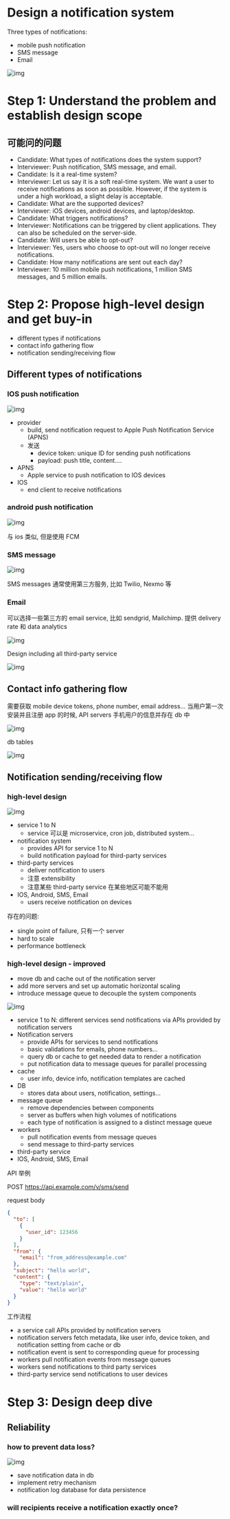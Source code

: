 # Design a notification system

Three types of notifications:

- mobile push notification
- SMS message
- Email

![img](assets/10-1.png)

# Step 1: Understand the problem and establish design scope

## 可能问的问题

- Candidate: What types of notifications does the system support?
- Interviewer: Push notification, SMS message, and email.
- Candidate: Is it a real-time system?
- Interviewer: Let us say it is a soft real-time system. We want a user to receive notifications as soon as possible. However, if the system is under a high workload, a slight delay is acceptable.
- Candidate: What are the supported devices?
- Interviewer: iOS devices, android devices, and laptop/desktop.
- Candidate: What triggers notifications?
- Interviewer: Notifications can be triggered by client applications. They can also be scheduled on the server-side.
- Candidate: Will users be able to opt-out?
- Interviewer: Yes, users who choose to opt-out will no longer receive notifications.
- Candidate: How many notifications are sent out each day?
- Interviewer: 10 million mobile push notifications, 1 million SMS messages, and 5 million emails.

# Step 2: Propose high-level design and get buy-in

- different types if notifications
- contact info gathering flow
- notification sending/receiving flow

## Different types of notifications

### IOS push notification

![img](assets/10-2.png)

- provider
  - build, send notification request to Apple Push Notification Service (APNS)
  - 发送
    - device token: unique ID for sending push notifications
    - payload: push title, content....
- APNS
  - Apple service to push notification to IOS devices
- IOS
  - end client to receive notifications

### android push notification

![img](assets/10-3.png)

与 ios 类似, 但是使用 FCM

### SMS message

![img](assets/10-4.png)

SMS messages 通常使用第三方服务, 比如 Twilio, Nexmo 等

### Email

可以选择一些第三方的 email service, 比如 sendgrid, Mailchimp. 提供 delivery rate 和 data analytics

![img](assets/10-5.png)

Design including all third-party service

![img](assets/10-6.png)

## Contact info gathering flow

需要获取 mobile device tokens, phone number, email address... 当用户第一次安装并且注册 app 的时候, API servers 手机用户的信息并存在 db 中

![img](assets/10-7.png)

db tables

![img](assets/10-8.png)

## Notification sending/receiving flow

### high-level design

![img](assets/10-9.png)

- service 1 to N
  - service 可以是 microservice, cron job, distributed system...
- notification system
  - provides API for service 1 to N
  - build notification payload for third-party services
- third-party services
  - deliver notification to users
  - 注意 extensibility
  - 注意某些 third-party service 在某些地区可能不能用
- IOS, Android, SMS, Email
  - users receive notification on devices

存在的问题:

- single point of failure, 只有一个 server
- hard to scale
- performance bottleneck

### high-level design - improved

- move db and cache out of the notification server
- add more servers and set up automatic horizontal scaling
- introduce message queue to decouple the system components

![img](assets/10-10.png)

- service 1 to N: different services send notifications via APIs provided by notification servers
- Notification servers
  - provide APIs for services to send notifications
  - basic validations for emails, phone numbers...
  - query db or cache to get needed data to render a notification
  - put notification data to message queues for parallel processing
- cache
  - user info, device info, notification templates are cached
- DB
  - stores data about users, notification, settings...
- message queue
  - remove dependencies between components
  - server as buffers when high volumes of notifications
  - each type of notification is assigned to a distinct message queue
- workers
  - pull notification events from message queues
  - send message to third-party services
- third-party service
- IOS, Android, SMS, Email

API 举例

POST https://api.example.com/v/sms/send

request body

```json
{
  "to": [
    {
      "user_id": 123456
    }
  ],
  "from": {
    "email": "from_address@example.com"
  },
  "subject": "hello world",
  "content": {
    "type": "text/plain",
    "value": "hello world"
  }
}
```

工作流程

- a service call APIs provided by notification servers
- notification servers fetch metadata, like user info, device token, and notification setting from cache or db
- notification event is sent to corresponding queue for processing
- workers pull notification events from message queues
- workers send notifications to third party services
- third-party service send notifications to user devices

# Step 3: Design deep dive

## Reliability

### how to prevent data loss?

![img](assets/10-11.png)

- save notification data in db
- implement retry mechanism
- notification log database for data persistence

### will recipients receive a notification exactly once?
